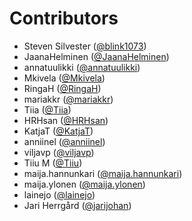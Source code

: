 # Contributors

* Steven Silvester ([@blink1073](https://crowdin.com/profile/blink1073))
* JaanaHelminen ([@JaanaHelminen](https://crowdin.com/profile/JaanaHelminen))
* annatuulikki ([@annatuulikki](https://crowdin.com/profile/annatuulikki))
* Mkivela ([@Mkivela](https://crowdin.com/profile/Mkivela))
* RingaH ([@RingaH](https://crowdin.com/profile/RingaH))
* mariakkr ([@mariakkr](https://crowdin.com/profile/mariakkr))
* Tiia ([@Tiia](https://crowdin.com/profile/Tiia))
* HRHsan ([@HRHsan](https://crowdin.com/profile/HRHsan))
* KatjaT ([@KatjaT](https://crowdin.com/profile/KatjaT))
* anniinel ([@anniinel](https://crowdin.com/profile/anniinel))
* viljavp ([@viljavp](https://crowdin.com/profile/viljavp))
* Tiiu M ([@Tiiu](https://crowdin.com/profile/Tiiu))
* maija.hannunkari ([@maija.hannunkari](https://crowdin.com/profile/maija.hannunkari))
* maija.ylonen ([@maija.ylonen](https://crowdin.com/profile/maija.ylonen))
* lainejo ([@lainejo](https://crowdin.com/profile/lainejo))
* Jari Herrgård ([@jarijohan](https://crowdin.com/profile/jarijohan))

